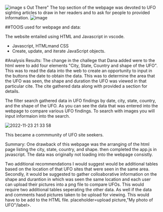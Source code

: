 
![image](https://user-images.githubusercontent.com/107796290/209585535-0320082d-3341-4aa6-9411-8e93dd105435.png)
s Out There" The top section of the webpage was devoted to UFO sighting articles to draw in her readers and to ask for people to provided information. 
![image](https://user-images.githubusercontent.com/107796290/203681091-46c62893-24ba-47ed-8ad9-049ef0b7b33f.png)

##TOOlS used for webpage and data:

The website entailed using HTML and Javascript in vscode. 
* Javascript, HTMLmand CSS
* Create, update, and iterate JavaScript objects.

#Analysis Results:
 The change in the challege that Dana added were to the html were to add four elements "City, State, Country and shape of the UFO". This was to read the data into the web to create an opportunity to input in the buttons the date to obtain the data. This was to determine the area that the UFO was seen, the shape and duration the UFO was viewed in that particular cite. The cite gathered data along with provided a section for details.  

The filter search gathered data in UFO findings by date, city, state, country, and the shape of the UFO.  As you can see the data that was entered into the webpage to compare various UFO findings. To search with images you will input informaion into the search.

![2022-11-23 21 33 58](https://user-images.githubusercontent.com/107796290/203681341-c24f72b5-7f1b-448e-80ac-a64caa9f8950.png)

  This became a commmunity of UFO site seekers. 

Summary: 
One drawback of this webpage was the arranging of the html page listing the city, state, country, and shape. then completed the app.js in javascript. The data was originally not loading into the webpage consistly.

 Two additional recommendations I would suggest would be additional tables based on the location of that UFO sites that were seen in the same area. Secondly, it would be suggested to gather colloaborative information on the shape and durantion in which was seen the same location and each user can upload their pictures into a png file to compare UFOs.  This would require two additional tables seperating the other data. As well if the data and comments hasd pictures taken to be upload for viewing. This would have to be add to the HTML file. placeholder=upload picture,"My photo of UFO"/label>.
